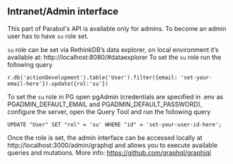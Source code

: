 ## Intranet/Admin interface 

This part of Parabol's API is available only for admins. To become an admin user has to have `su` role set.

`su` role can be set via RethinkDB’s data explorer, on local environment it’s available at: http://localhost:8080/#dataexplorer
To set the `su` role run the following query
```
r.db('actionDevelopment').table('User').filter({email: 'set-your-email-here'}).update({rol:'su'})
```

To set the `su` role in PG open pgAdmin (credentials are specified in .env as PGADMIN_DEFAULT_EMAIL and PGADMIN_DEFAULT_PASSWORD), configure the server, open the Query Tool and run the following query
```
UPDATE "User" SET "rol" = 'su' WHERE "id" = 'set-your-user-id-here'; 
```

Once the role is set, the admin interface can be accessed locally at http://localhost:3000/admin/graphql and allows you to execute available queries and mutations. 
More info: https://github.com/graphql/graphiql 